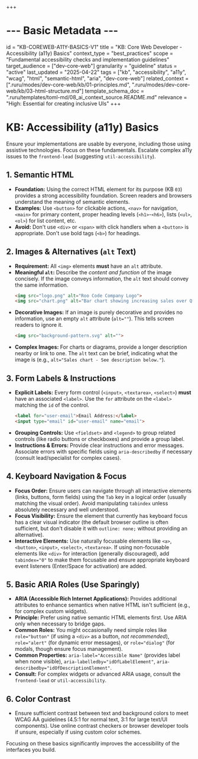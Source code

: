 +++
# --- Basic Metadata ---
id = "KB-COREWEB-A11Y-BASICS-V1"
title = "KB: Core Web Developer - Accessibility (a11y) Basics"
context_type = "best_practices"
scope = "Fundamental accessibility checks and implementation guidelines"
target_audience = ["dev-core-web"]
granularity = "guideline"
status = "active"
last_updated = "2025-04-22"
tags = ["kb", "accessibility", "a11y", "wcag", "html", "semantic-html", "aria", "dev-core-web"]
related_context = [".ruru/modes/dev-core-web/kb/01-principles.md", ".ruru/modes/dev-core-web/kb/03-html-structure.md"]
template_schema_doc = ".ruru/templates/toml-md/08_ai_context_source.README.md"
relevance = "High: Essential for creating inclusive UIs"
+++

# KB: Accessibility (a11y) Basics

Ensure your implementations are usable by everyone, including those using assistive technologies. Focus on these fundamentals. Escalate complex a11y issues to the `frontend-lead` (suggesting `util-accessibility`).

## 1. Semantic HTML

*   **Foundation:** Using the correct HTML element for its purpose (KB `03`) provides a strong accessibility foundation. Screen readers and browsers understand the meaning of semantic elements.
*   **Examples:** Use `<button>` for clickable actions, `<nav>` for navigation, `<main>` for primary content, proper heading levels (`<h1>`-`<h6>`), lists (`<ul>`, `<ol>`) for list content, etc.
*   **Avoid:** Don't use `<div>` or `<span>` with click handlers when a `<button>` is appropriate. Don't use bold tags (`<b>`) for headings.

## 2. Images & Alternatives (`alt` Text)

*   **Requirement:** All `<img>` elements **must** have an `alt` attribute.
*   **Meaningful `alt`:** Describe the *content and function* of the image concisely. If the image conveys information, the `alt` text should convey the same information.
    ```html
    <img src="logo.png" alt="Roo Code Company Logo">
    <img src="chart.png" alt="Bar chart showing increasing sales over Q1.">
    ```
*   **Decorative Images:** If an image is purely decorative and provides no information, use an empty `alt` attribute (`alt=""`). This tells screen readers to ignore it.
    ```html
    <img src="background-pattern.svg" alt="">
    ```
*   **Complex Images:** For charts or diagrams, provide a longer description nearby or link to one. The `alt` text can be brief, indicating what the image is (e.g., `alt="Sales chart - See description below."`).

## 3. Form Labels & Instructions

*   **Explicit Labels:** Every form control (`<input>`, `<textarea>`, `<select>`) **must** have an associated `<label>`. Use the `for` attribute on the `<label>` matching the `id` of the control.
    ```html
    <label for="user-email">Email Address:</label>
    <input type="email" id="user-email" name="email">
    ```
*   **Grouping Controls:** Use `<fieldset>` and `<legend>` to group related controls (like radio buttons or checkboxes) and provide a group label.
*   **Instructions & Errors:** Provide clear instructions and error messages. Associate errors with specific fields using `aria-describedby` if necessary (consult lead/specialist for complex cases).

## 4. Keyboard Navigation & Focus

*   **Focus Order:** Ensure users can navigate through all interactive elements (links, buttons, form fields) using the `Tab` key in a logical order (usually matching the visual order). Avoid manipulating `tabindex` unless absolutely necessary and well understood.
*   **Focus Visibility:** Ensure the element that currently has keyboard focus has a clear visual indicator (the default browser outline is often sufficient, but don't disable it with `outline: none;` without providing an alternative).
*   **Interactive Elements:** Use naturally focusable elements like `<a>`, `<button>`, `<input>`, `<select>`, `<textarea>`. If using non-focusable elements like `<div>` for interaction (generally discouraged), add `tabindex="0"` to make them focusable and ensure appropriate keyboard event listeners (Enter/Space for activation) are added.

## 5. Basic ARIA Roles (Use Sparingly)

*   **ARIA (Accessible Rich Internet Applications):** Provides additional attributes to enhance semantics when native HTML isn't sufficient (e.g., for complex custom widgets).
*   **Principle:** Prefer using native semantic HTML elements first. Use ARIA only when necessary to bridge gaps.
*   **Common Roles:** You might occasionally need simple roles like `role="button"` (if using a `<div>` as a button, *not recommended*), `role="alert"` (for dynamic error messages), or `role="dialog"` (for modals, though ensure focus management).
*   **Common Properties:** `aria-label="Accessible Name"` (provides label when none visible), `aria-labelledby="idOfLabelElement"`, `aria-describedby="idOfDescriptionElement"`.
*   **Consult:** For complex widgets or advanced ARIA usage, consult the `frontend-lead` or `util-accessibility`.

## 6. Color Contrast

*   Ensure sufficient contrast between text and background colors to meet WCAG AA guidelines (4.5:1 for normal text, 3:1 for large text/UI components). Use online contrast checkers or browser developer tools if unsure, especially if using custom color schemes.

Focusing on these basics significantly improves the accessibility of the interfaces you build.
